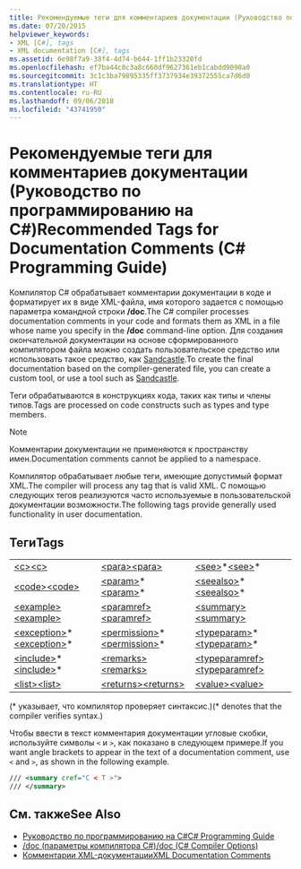 ```yaml
---
title: Рекомендуемые теги для комментариев документации (Руководство по программированию на C#)
ms.date: 07/20/2015
helpviewer_keywords:
- XML [C#], tags
- XML documentation [C#], tags
ms.assetid: 6e98f7a9-38f4-4d74-b644-1ff1b23320fd
ms.openlocfilehash: ef7ba44c0c3a8c660df9627361eb1cabdd9098a0
ms.sourcegitcommit: 3c1c3ba79895335ff3737934e39372555ca7d6d0
ms.translationtype: HT
ms.contentlocale: ru-RU
ms.lasthandoff: 09/06/2018
ms.locfileid: "43741950"
---
```

# <a name="recommended-tags-for-documentation-comments-c-programming-guide"></a><span data-ttu-id="78ac3-102">Рекомендуемые теги для комментариев документации (Руководство по программированию на C#)</span><span class="sxs-lookup"><span data-stu-id="78ac3-102">Recommended Tags for Documentation Comments (C# Programming Guide)</span></span>
<span data-ttu-id="78ac3-103">Компилятор C# обрабатывает комментарии документации в коде и форматирует их в виде XML-файла, имя которого задается с помощью параметра командной строки **/doc**.</span><span class="sxs-lookup"><span data-stu-id="78ac3-103">The C# compiler processes documentation comments in your code and formats them as XML in a file whose name you specify in the **/doc** command-line option.</span></span> <span data-ttu-id="78ac3-104">Для создания окончательной документации на основе сформированного компилятором файла можно создать пользовательское средство или использовать такое средство, как [Sandcastle](https://github.com/EWSoftware/SHFB).</span><span class="sxs-lookup"><span data-stu-id="78ac3-104">To create the final documentation based on the compiler-generated file, you can create a custom tool, or use a tool such as [Sandcastle](https://github.com/EWSoftware/SHFB).</span></span>  
  
 <span data-ttu-id="78ac3-105">Теги обрабатываются в конструкциях кода, таких как типы и члены типов.</span><span class="sxs-lookup"><span data-stu-id="78ac3-105">Tags are processed on code constructs such as types and type members.</span></span>  
  
> [!NOTE]
>  <span data-ttu-id="78ac3-106">Комментарии документации не применяются к пространству имен.</span><span class="sxs-lookup"><span data-stu-id="78ac3-106">Documentation comments cannot be applied to a namespace.</span></span>  
  
 <span data-ttu-id="78ac3-107">Компилятор обрабатывает любые теги, имеющие допустимый формат XML.</span><span class="sxs-lookup"><span data-stu-id="78ac3-107">The compiler will process any tag that is valid XML.</span></span> <span data-ttu-id="78ac3-108">С помощью следующих тегов реализуются часто используемые в пользовательской документации возможности.</span><span class="sxs-lookup"><span data-stu-id="78ac3-108">The following tags provide generally used functionality in user documentation.</span></span>  
  
## <a name="tags"></a><span data-ttu-id="78ac3-109">Теги</span><span class="sxs-lookup"><span data-stu-id="78ac3-109">Tags</span></span>  
  
||||  
|---|---|---|  
|[<span data-ttu-id="78ac3-110">\<c></span><span class="sxs-lookup"><span data-stu-id="78ac3-110">\<c></span></span>](../../../csharp/programming-guide/xmldoc/code-inline.md)|[<span data-ttu-id="78ac3-111">\<para></span><span class="sxs-lookup"><span data-stu-id="78ac3-111">\<para></span></span>](../../../csharp/programming-guide/xmldoc/para.md)|<span data-ttu-id="78ac3-112">[\<see>](../../../csharp/programming-guide/xmldoc/see.md)\*</span><span class="sxs-lookup"><span data-stu-id="78ac3-112">[\<see>](../../../csharp/programming-guide/xmldoc/see.md)\*</span></span>|  
|[<span data-ttu-id="78ac3-113">\<code></span><span class="sxs-lookup"><span data-stu-id="78ac3-113">\<code></span></span>](../../../csharp/programming-guide/xmldoc/code.md)|<span data-ttu-id="78ac3-114">[\<param>](../../../csharp/programming-guide/xmldoc/param.md)\*</span><span class="sxs-lookup"><span data-stu-id="78ac3-114">[\<param>](../../../csharp/programming-guide/xmldoc/param.md)\*</span></span>|<span data-ttu-id="78ac3-115">[\<seealso>](../../../csharp/programming-guide/xmldoc/seealso.md)\*</span><span class="sxs-lookup"><span data-stu-id="78ac3-115">[\<seealso>](../../../csharp/programming-guide/xmldoc/seealso.md)\*</span></span>|  
|[<span data-ttu-id="78ac3-116">\<example></span><span class="sxs-lookup"><span data-stu-id="78ac3-116">\<example></span></span>](../../../csharp/programming-guide/xmldoc/example.md)|[<span data-ttu-id="78ac3-117">\<paramref></span><span class="sxs-lookup"><span data-stu-id="78ac3-117">\<paramref></span></span>](../../../csharp/programming-guide/xmldoc/paramref.md)|[<span data-ttu-id="78ac3-118">\<summary></span><span class="sxs-lookup"><span data-stu-id="78ac3-118">\<summary></span></span>](../../../csharp/programming-guide/xmldoc/summary.md)|  
|<span data-ttu-id="78ac3-119">[\<exception>](../../../csharp/programming-guide/xmldoc/exception.md)\*</span><span class="sxs-lookup"><span data-stu-id="78ac3-119">[\<exception>](../../../csharp/programming-guide/xmldoc/exception.md)\*</span></span>|<span data-ttu-id="78ac3-120">[\<permission>](../../../csharp/programming-guide/xmldoc/permission.md)\*</span><span class="sxs-lookup"><span data-stu-id="78ac3-120">[\<permission>](../../../csharp/programming-guide/xmldoc/permission.md)\*</span></span>|<span data-ttu-id="78ac3-121">[\<typeparam>](../../../csharp/programming-guide/xmldoc/typeparam.md)\*</span><span class="sxs-lookup"><span data-stu-id="78ac3-121">[\<typeparam>](../../../csharp/programming-guide/xmldoc/typeparam.md)\*</span></span>|  
|<span data-ttu-id="78ac3-122">[\<include>](../../../csharp/programming-guide/xmldoc/include.md)\*</span><span class="sxs-lookup"><span data-stu-id="78ac3-122">[\<include>](../../../csharp/programming-guide/xmldoc/include.md)\*</span></span>|[<span data-ttu-id="78ac3-123">\<remarks></span><span class="sxs-lookup"><span data-stu-id="78ac3-123">\<remarks></span></span>](../../../csharp/programming-guide/xmldoc/remarks.md)|[<span data-ttu-id="78ac3-124">\<typeparamref></span><span class="sxs-lookup"><span data-stu-id="78ac3-124">\<typeparamref></span></span>](../../../csharp/programming-guide/xmldoc/typeparamref.md)|  
|[<span data-ttu-id="78ac3-125">\<list></span><span class="sxs-lookup"><span data-stu-id="78ac3-125">\<list></span></span>](../../../csharp/programming-guide/xmldoc/list.md)|[<span data-ttu-id="78ac3-126">\<returns></span><span class="sxs-lookup"><span data-stu-id="78ac3-126">\<returns></span></span>](../../../csharp/programming-guide/xmldoc/returns.md)|[<span data-ttu-id="78ac3-127">\<value></span><span class="sxs-lookup"><span data-stu-id="78ac3-127">\<value></span></span>](../../../csharp/programming-guide/xmldoc/value.md)|  
  
 <span data-ttu-id="78ac3-128">(\* указывает, что компилятор проверяет синтаксис.)</span><span class="sxs-lookup"><span data-stu-id="78ac3-128">(\* denotes that the compiler verifies syntax.)</span></span>  
  
 <span data-ttu-id="78ac3-129">Чтобы ввести в текст комментария документации угловые скобки, используйте символы `<` и `>`, как показано в следующем примере.</span><span class="sxs-lookup"><span data-stu-id="78ac3-129">If you want angle brackets to appear in the text of a documentation comment, use `<` and `>`, as shown in the following example.</span></span>  
  
```xml  
/// <summary cref="C < T >">  
/// </summary>  
```  
  
## <a name="see-also"></a><span data-ttu-id="78ac3-130">См. также</span><span class="sxs-lookup"><span data-stu-id="78ac3-130">See Also</span></span>

- [<span data-ttu-id="78ac3-131">Руководство по программированию на C#</span><span class="sxs-lookup"><span data-stu-id="78ac3-131">C# Programming Guide</span></span>](../../../csharp/programming-guide/index.md)  
- [<span data-ttu-id="78ac3-132">/doc (параметры компилятора C#)</span><span class="sxs-lookup"><span data-stu-id="78ac3-132">/doc (C# Compiler Options)</span></span>](../../../csharp/language-reference/compiler-options/doc-compiler-option.md)  
- [<span data-ttu-id="78ac3-133">Комментарии XML-документации</span><span class="sxs-lookup"><span data-stu-id="78ac3-133">XML Documentation Comments</span></span>](../../../csharp/programming-guide/xmldoc/xml-documentation-comments.md)
